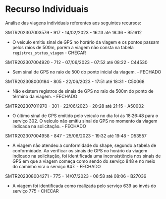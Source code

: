 # Recurso Individuais

Análise das viagens individuais referentes aos seguintes recursos:


SMTR202307003579 - 917 - 14/02/2023 - 16:13 até 18:36 - B51612
- O veículo emitiu sinal de GPS no horário da viagem e os pontos passam pelos raios de 500m, porém a viagem não consta na tabela `registros_status_viagem` - CHECAR


SMTR202307004920 - 712 - 07/06/2023 - 07:52 até 08:22 - C44530
- Sem sinal de GPS no raio de 500 do ponto inicial da viagem. - FECHADO


SMTR202308000184 - 805 - 22/06/2023 - 17:51 até 18:31 - C50068
- Não existem registros de sinais de GPS no raio de 500m do ponto de término da viagem. - FECHADO


SMTR202307011970 - 301 - 22/06/2023 - 20:28 até 21:15 - A50002
- O último sinal de GPS emitido pelo veículo no dia foi às 18:26:48 para o serviço 302. O veículo não emitiu sinal de GPS no momento da viagem indicada na solicitação. - FECHADO


SMTR202307004958 - 847 - 25/06/2023 - 19:32 até 19:48 - D53557
- A viagem não atendeu a conformidade do shape, segundo a tabela de conformidade. Ao verificar os sinais de GPS no horário da viagem indicado na solicitação, foi identificada uma inconsistência nos sinais de GPS em que a viagem começa como sendo do serviço 848 e no meio do caminho vira o serviço 847. - FECHADO


SMTR202308004271 - 775 - 14/07/2023 - 06:58 até 08:06 - B27036
- A viagem foi identificada como realizada pelo serviço 639 ao invés do serviço 775 - CHECAR